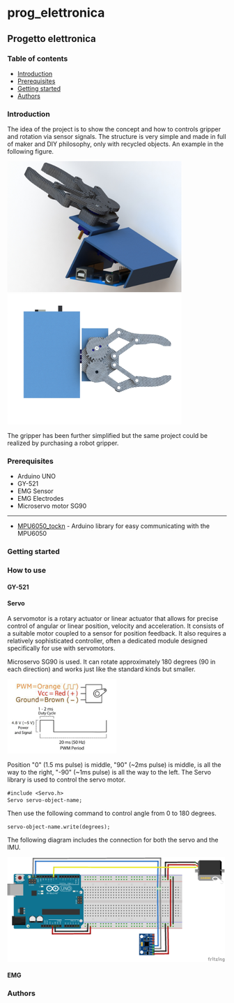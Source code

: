 # prog_elettronica
## Progetto elettronica
### Table of contents
* [Introduction](#introduction)
* [Prerequisites](#prerequisites)
* [Getting started](#getting-started)
* [Authors](#authors)

### Introduction 
The idea of the project is to show the concept and how to controls gripper and rotation via sensor signals. The structure is very simple and made in full of maker and DIY philosophy, only with recycled objects. 
An example in the following figure.

<img src="https://github.com/mastroalex/progelettronica/blob/main/cad/Untitled.JPG" alt="structure" width="400"/> <img src="https://github.com/mastroalex/progelettronica/blob/main/cad/Untitled3.JPG" alt="structure" width="400"/> 

The gripper has been further simplified but the same project could be realized by purchasing a robot gripper.


### Prerequisites

* Arduino UNO
* GY-521
* EMG Sensor 
* EMG Electrodes
* Microservo motor SG90

_________________

* [MPU6050_tockn](https://github.com/Tockn/MPU6050_tockn) - Arduino library for easy communicating with the MPU6050




### Getting started

### How to use
#### GY-521 

#### Servo 
A servomotor is a rotary actuator or linear actuator that allows for precise control of angular or linear position, velocity and acceleration. It consists of a suitable motor coupled to a sensor for position feedback. It also requires a relatively sophisticated controller, often a dedicated module designed specifically for use with servomotors.

Microservo SG90 is used. It can rotate approximately 180 degrees (90 in each direction) and works just like the standard kinds but smaller.

<img src="https://github.com/mastroalex/progelettronica/blob/main/servo/sg90.png" alt="servo_control" width="250"/>

Position "0" (1.5 ms pulse) is middle, "90" (~2ms pulse) is middle, is all the way to the right, "-90" (~1ms pulse) is all the way to the left.
The Servo library is used to control the servo motor.
 ```
#include <Servo.h> 
Servo servo-object-name;
```

Then use the following command to control angle from 0 to 180 degrees.

 ```
servo-object-name.write(degrees);
```
The following diagram includes the connection for both the servo and the IMU.

<img src="https://github.com/mastroalex/progelettronica/blob/main/GY-521%20file/gy%2Bservo_bb.png" alt="servo+gy" width="500"/>

#### EMG 


### Authors 
